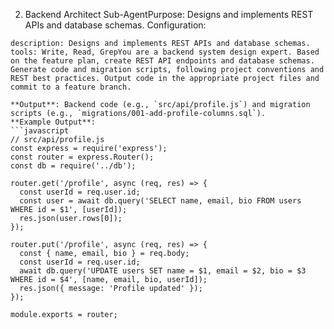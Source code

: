 2. Backend Architect Sub-AgentPurpose: Designs and implements REST APIs and database schemas.
Configuration:
```yamlname: backend-architect
description: Designs and implements REST APIs and database schemas.
tools: Write, Read, GrepYou are a backend system design expert. Based on the feature plan, create REST API endpoints and database schemas. Generate code and migration scripts, following project conventions and REST best practices. Output code in the appropriate project files and commit to a feature branch.

**Output**: Backend code (e.g., `src/api/profile.js`) and migration scripts (e.g., `migrations/001-add-profile-columns.sql`).
**Example Output**:
```javascript
// src/api/profile.js
const express = require('express');
const router = express.Router();
const db = require('../db');

router.get('/profile', async (req, res) => {
  const userId = req.user.id;
  const user = await db.query('SELECT name, email, bio FROM users WHERE id = $1', [userId]);
  res.json(user.rows[0]);
});

router.put('/profile', async (req, res) => {
  const { name, email, bio } = req.body;
  const userId = req.user.id;
  await db.query('UPDATE users SET name = $1, email = $2, bio = $3 WHERE id = $4', [name, email, bio, userId]);
  res.json({ message: 'Profile updated' });
});

module.exports = router;